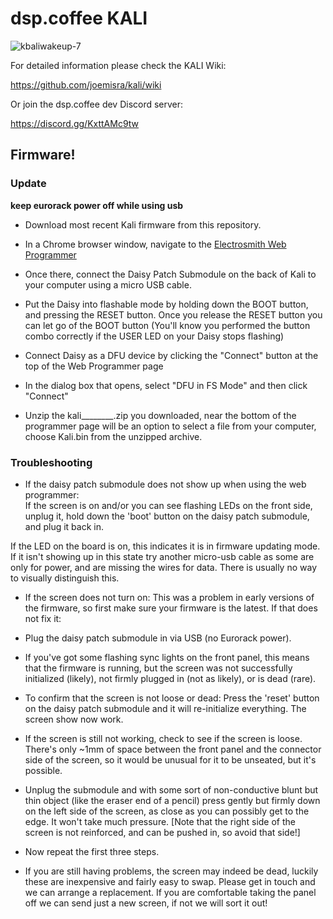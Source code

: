 # dsp.coffee KALI

![kbaliwakeup-7](https://user-images.githubusercontent.com/326734/182261061-2471d0ba-7678-4e46-93a4-f95b2bcd2673.png)

For detailed information please check the KALI Wiki:

https://github.com/joemisra/kali/wiki

Or join the dsp.coffee dev Discord server:

https://discord.gg/KxttAMc9tw

## Firmware!

### Update 

**keep eurorack power off while using usb** 

* Download most recent Kali firmware from this repository.

* In a Chrome browser window, navigate to the [Electrosmith Web Programmer](https://electro-smith.github.io/Programmer/)

* Once there, connect the Daisy Patch Submodule on the back of Kali to your computer using a micro USB cable. 

* Put the Daisy into flashable mode by holding down the BOOT button, and pressing the RESET button. Once you release the RESET button you can let go of the BOOT button (You'll know you performed the button combo correctly if the USER LED on your Daisy stops flashing)

* Connect Daisy as a DFU device by clicking the "Connect" button at the top of the Web Programmer page

* In the dialog box that opens, select "DFU in FS Mode" and then click "Connect"

* Unzip the kali________.zip you downloaded, near the bottom of the programmer page will be an option to select a file from your computer, choose Kali.bin from the unzipped archive.

### Troubleshooting

* If the daisy patch submodule does not show up when using the web programmer:   
If the screen is on and/or you can see flashing LEDs on the front side, unplug it, hold down the 'boot' button on the daisy patch submodule, and plug it back in.

If the LED on the board is on, this indicates it is in firmware updating mode. If it isn't showing up in this state try another micro-usb cable as some are only for power, and are missing the wires for data. There is usually no way to visually distinguish this.

* If the screen does not turn on:
This was a problem in early versions of the firmware, so first make sure your firmware is the latest. If that does not fix it:   

* Plug the daisy patch submodule in via USB (no Eurorack power).
* If you've got some flashing sync lights on the front panel, this means that the firmware is running, but the screen was not successfully initialized (likely), not firmly plugged in (not as likely), or is dead (rare).
* To confirm that the screen is not loose or dead: Press the 'reset' button on the daisy patch submodule and it will re-initialize everything. The screen show now work.
* If the screen is still not working, check to see if the screen is loose. There's only ~1mm of space between the front panel and the connector side of the screen, so it would be unusual for it to be unseated, but it's possible.
* Unplug the submodule and with some sort of non-conductive blunt but thin object (like the eraser end of a pencil) press gently but firmly down on the left side of the screen, as close as you can possibly get to the edge. It won't take much pressure. [Note that the right side of the screen is not reinforced, and can be pushed in, so avoid that side!]
* Now repeat the first three steps.
* If you are still having problems, the screen may indeed be dead, luckily these are inexpensive and fairly easy to swap. Please get in touch and we can arrange a replacement. If you are comfortable taking the panel off we can send just a new screen, if not we will sort it out!
